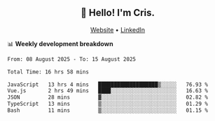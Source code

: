 
<h2 align="center">👋 Hello! I'm Cris.</h2>
<p align="center">
  <a href="https://www.criscunas.dev">Website</a> •
  <a href="https://www.linkedin.com/in/cristophercunas/">LinkedIn</a> 
</p>


📊 **Weekly development breakdown**
<!--START_SECTION:waka-->

```txt
From: 08 August 2025 - To: 15 August 2025

Total Time: 16 hrs 58 mins

JavaScript   13 hrs 4 mins   ███████████████████▒░░░░░   76.93 %
Vue.js       2 hrs 49 mins   ████░░░░░░░░░░░░░░░░░░░░░   16.63 %
JSON         28 mins         ▓░░░░░░░░░░░░░░░░░░░░░░░░   02.82 %
TypeScript   13 mins         ▒░░░░░░░░░░░░░░░░░░░░░░░░   01.29 %
Bash         11 mins         ▒░░░░░░░░░░░░░░░░░░░░░░░░   01.15 %
```

<!--END_SECTION:waka-->
